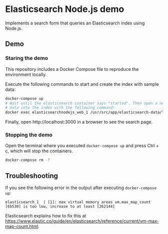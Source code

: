 # Elasticsearch Node.js demo

Implements a search form that queries an Elasticsearch index using Node.js.

## Demo

### Staring the demo

This repository includes a Docker Compose file to reproduce the environment locally.

Execute the following commands to start and create the index with sample data:

```bash
docker-compose up
# Wait until the elasticsearch container says "started". Then open a new temrinal and import
# data into the index with the following command:
docker exec elasticsearchnodejs_web_1 /usr/src/app/elasticsearch-data/load-data.sh
```

Finally, open http://localhost:3000 in a browser to see the search page.

### Stopping the demo

Open the terminal where you executed `docker-compose up` and press Ctrl + c, which will
stop the containers. 

```bash
docker-compose rm -f
```

## Troubleshooting

If you see the following error in the output after executing `docker-compose up`:

```
elasticsearch_1  | [1]: max virtual memory areas vm.max_map_count [65530] is too low, increase to at least [262144]
```

Elasticsearch explains how to fix this at https://www.elastic.co/guide/en/elasticsearch/reference/current/vm-max-map-count.html.
